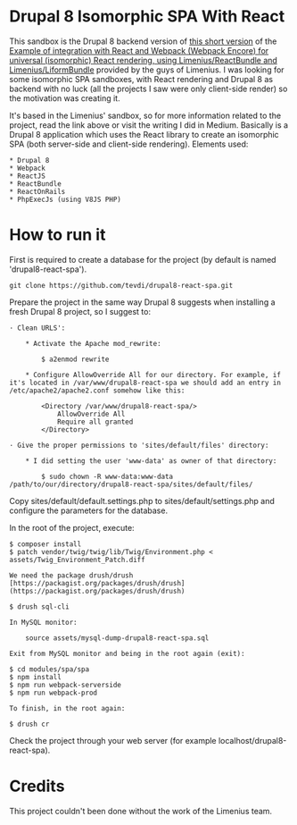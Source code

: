 Drupal 8 Isomorphic SPA With React
===================================

This sandbox is the Drupal 8 backend version of [this short version](https://github.com/tevdi/symfony-react-spa) of the [Example of integration with React and Webpack (Webpack Encore) for universal (isomorphic) React rendering, using Limenius/ReactBundle and Limenius/LiformBundle](https://github.com/Limenius/symfony-react-sandbox) provided by the guys of Limenius. I was looking for some isomorphic SPA sandboxes, with React rendering and Drupal 8 as backend with no luck (all the projects I saw were only client-side render) so the motivation was creating it.

It's based in the Limenius' sandbox, so for more information related to the project, read the link above or visit the
writing I did in Medium. Basically is a Drupal 8 application which uses the React library to create an isomorphic SPA (both server-side and client-side rendering). Elements used:
    
    * Drupal 8
    * Webpack
    * ReactJS
    * ReactBundle
    * ReactOnRails
    * PhpExecJs (using V8JS PHP)

How to run it
=============

First is required to create a database for the project (by default is named 'drupal8-react-spa').
    
    git clone https://github.com/tevdi/drupal8-react-spa.git
    
Prepare the project in the same way Drupal 8 suggests when installing a fresh Drupal 8 project, so I suggest to: 
    
    · Clean URLS':

        * Activate the Apache mod_rewrite: 
            
            $ a2enmod rewrite
        
        * Configure AllowOverride All for our directory. For example, if it's located in /var/www/drupal8-react-spa we should add an entry in /etc/apache2/apache2.conf somehow like this:
    
            <Directory /var/www/drupal8-react-spa/>
                AllowOverride All
                Require all granted
            </Directory>

    · Give the proper permissions to 'sites/default/files' directory:
        
        * I did setting the user 'www-data' as owner of that directory:

            $ sudo chown -R www-data:www-data /path/to/our/directory/drupal8-react-spa/sites/default/files/

Copy sites/default/default.settings.php to sites/default/settings.php and configure the parameters for the database.      

In the root of the project, execute:
    
    $ composer install
    $ patch vendor/twig/twig/lib/Twig/Environment.php < assets/Twig_Environment_Patch.diff
    
    We need the package drush/drush [https://packagist.org/packages/drush/drush](https://packagist.org/packages/drush/drush)
    
    $ drush sql-cli 
    
    In MySQL monitor:
    
        source assets/mysql-dump-drupal8-react-spa.sql
    
    Exit from MySQL monitor and being in the root again (exit):
    
    $ cd modules/spa/spa
    $ npm install
    $ npm run webpack-serverside
    $ npm run webpack-prod
    
    To finish, in the root again:
    
    $ drush cr

Check the project through your web server (for example localhost/drupal8-react-spa).    


Credits
=======

This project couldn't been done without the work of the Limenius team.